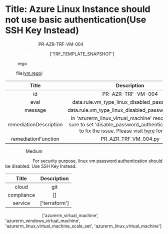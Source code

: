 



# Title: Azure Linux Instance should not use basic authentication(Use SSH Key Instead)


***<font color="white">Master Test Id:</font>*** PR-AZR-TRF-VM-004

***<font color="white">Master Snapshot Id:</font>*** ['TRF_TEMPLATE_SNAPSHOT']

***<font color="white">type:</font>*** rego

***<font color="white">rule:</font>*** file([vm.rego])  
  
  
  
  

|Title|Description|
| :---: | :---: |
|id|PR-AZR-TRF-VM-004|
|eval|data.rule.vm_type_linux_disabled_password_auth|
|message|data.rule.vm_type_linux_disabled_password_auth_err|
|remediationDescription|In 'azurerm_linux_virtual_machine' resource, make sure to set 'disable_password_authentication = true' to fix the issue. Please visit <a href='https://registry.terraform.io/providers/hashicorp/azurerm/latest/docs/resources/linux_virtual_machine#disable_password_authentication' target='_blank'>here</a> for details.|
|remediationFunction|PR_AZR_TRF_VM_004.py|


***<font color="white">Severity:</font>*** Medium

***<font color="white">Description:</font>*** For security purpose, linux vm password authentication should be disabled. Use SSH Key Instead.  
  
  

|Title|Description|
| :---: | :---: |
|cloud|git|
|compliance|[]|
|service|['terraform']|


***<font color="white">Resource Types:</font>*** ['azurerm_virtual_machine', 'azurerm_windows_virtual_machine', 'azurerm_linux_virtual_machine_scale_set', 'azurerm_linux_virtual_machine']


[vm.rego]: https://github.com/prancer-io/prancer-compliance-test/tree/master/azure/terraform/vm.rego
